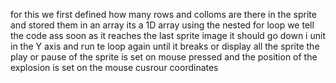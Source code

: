 for this we first defined how many rows and colloms are there in the sprite
and stored them in an array 
its a 1D array
using the nested for loop we tell the code ass soon as it reaches the last sprite image it should go down i unit in the Y axis and run te loop again until it breaks or display all the sprite 
the play or pause of the sprite is set on mouse pressed and the position of the explosion is set on the mouse cusrour coordinates 